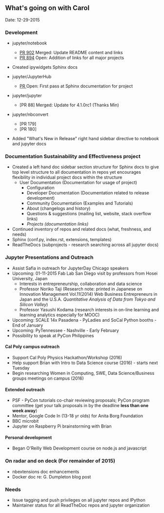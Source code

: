 ## What's going on with Carol
Date: 12-29-2015

### Development
- jupyter/notebook
  - [PR 902](https://github.com/jupyter/notebook/pull/902) Merged: Update
     README content and links
  - [PR 894](https://github.com/jupyter/notebook/pull/894) Open: Addition of
     links for all major projects
- Created ipywidgets Sphinx docs
- jupyter/JupyterHub
  - [PR ]() Open: First pass at Sphinx documentation for project
- jupyter/jupyter
  - [PR 88] Merged: Update for 4.1.0rc1 (Thanks Min)
- jupyter/nbconvert
  - [PR 179]
  - [PR 180]

- Added "What's New in Release" right hand sidebar directive to notebook and jupyter docs

### Documentation Sustainability and Effectiveness project
* Created a left hand doc sidebar section structure for Sphinx docs to give top
  level structure to all documentation in repos yet encourages flexibility in
  individual project docs within the structure
  - User Documentation (Documentation for usage of project)
	- Configuration
	- Developer Documentation (Documentation related to release development)
	- Community Documentation (Examples and Tutorials)
    - About (changelogs and history)
	- Questions & suggestions (mailing list, website, stack overflow links)
	- *Projects (documentation links)*
* Continued inventory of repos and related docs (what, freshness, and needs)
* Sphinx (conf.py, index.rst, extensions, templates)
* ReadTheDocs (subprojects - research searching across all jupyter docs)

### Jupyter Presentations and Outreach
* Assist Safia in outreach for JupyterDay Chicago speakers
* Upcoming: 01-11-2015 Fab Lab San Diego visit by professors from Hosei University, Japan
    - Interests in entrepreneurship, collaboration and data science
    - Professor Noriko Taji (Research note: printed in Japanese on Innovation Management Vol.11(2014) Web Business Entrepreneurs
      in Japan and the U.S.A. *Quantitative Analysis of Data from Tokyo and Silicon Valley*)
    - Professor Yasushi Kodama (research interests in on-line learning and learning analytics especially for MOOC)
* Upcoming: SCALE 14x Pasadena - PyLadies and SoCal Python booths - End of January
* Upcoming: PyTennessee - Nashville - Early February
* Possibility to speak at PyCon Philippines

#### Cal Poly campus outreach
* Support Cal Poly Physics Hackathon/Workshop (2016)
* Help support Brian with Intro to Data Science course (2016) - starts next Tuesday
* Begin researching Women in Computing, SWE, Data Science/Business groups meetings on campus (2016)

#### Extended outreach
* PSF - PyCon tutorials co-chair reviewing proposals; PyCon program committee (get your talk proposals in by the deadline **less than one week away**)
* Mentor, Google Code In (13-18 yr olds) for Anita Borg Foundation
* BBC microbit
* Jupyter on Raspberry Pi brainstorming with Brian

#### Personal development
* Began O'Reilly Web Development course on node.js and javascript

### On radar and on deck (For remainder of 2015)
* nbextensions doc enhancements
* Docker doc re: G. Dumpleton blog post

### Needs
* Issue tagging and push privileges on all jupyter repos and IPython
* Maintainer status for all ReadTheDoc repos and jupyter organization
